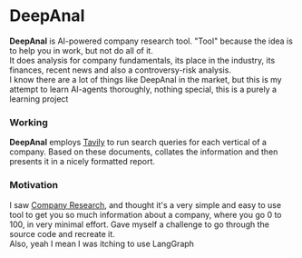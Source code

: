 # DeepAnal
**DeepAnal** is AI-powered company research tool. "Tool" because the idea is to help you in work, but not do all of it.  
It does analysis for company fundamentals, its place in the industry, its finances, recent news and also a controversy-risk analysis.  
I know there are a lot of things like DeepAnal in the market, but this is my attempt to learn AI-agents thoroughly, nothing special, this is a purely a learning project  

### Working
**DeepAnal** employs [Tavily](https://www.tavily.com/) to run search queries for each vertical of a company. Based on these documents, collates the information and then presents it in a nicely formatted report.  

### Motivation
I saw [Company Research](https://companyresearcher.tavily.com/), and thought it's a very simple and easy to use tool to get you so much information about a company, where you go 0 to 100, in very minimal effort. Gave myself a challenge to go through the source code and recreate it.  
Also, yeah I mean I was itching to use LangGraph

